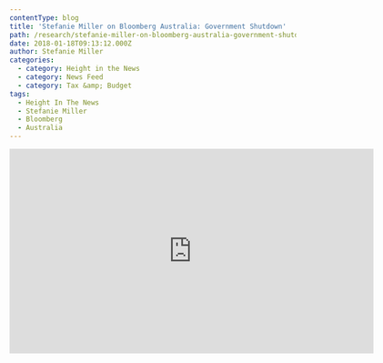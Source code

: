 ```yaml
---
contentType: blog
title: 'Stefanie Miller on Bloomberg Australia: Government Shutdown'
path: /research/stefanie-miller-on-bloomberg-australia-government-shutdown/
date: 2018-01-18T09:13:12.000Z
author: Stefanie Miller
categories:
  - category: Height in the News
  - category: News Feed
  - category: Tax &amp; Budget
tags:
  - Height In The News
  - Stefanie Miller
  - Bloomberg
  - Australia
---
```

<iframe src="https://www.youtube.com/embed/NU94hXuxvLA" width="640" height="360" frameborder="0" allowfullscreen="allowfullscreen"><span data-mce-type="bookmark" style="display: inline-block; width: 0px; overflow: hidden; line-height: 0;" class="mce_SELRES_start">﻿</span></iframe>
